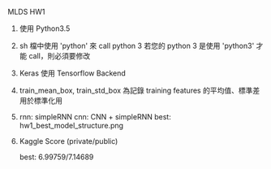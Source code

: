 MLDS HW1

1.	使用 Python3.5

2.	sh 檔中使用 'python' 來 call python 3
	若您的 python 3 是使用 'python3'  才能 call，則必須要修改

2.	Keras 使用 Tensorflow Backend

3.	train_mean_box, train_std_box 
	為記錄 training features 的平均值、標準差
	用於標準化用

4.	rnn: simpleRNN
	cnn: CNN + simpleRNN
	best: hw1_best_model_structure.png

5.	Kaggle Score (private/public)
	
	best: 6.99759/7.14689